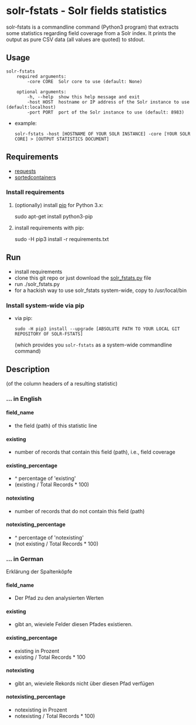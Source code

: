 # solr-fstats - Solr fields statistics

solr-fstats is a commandline command (Python3 program) that extracts some statistics regarding field coverage from a Solr index. It prints the output as pure CSV data (all values are quoted) to stdout.

## Usage

```
solr-fstats
    required arguments:
        -core CORE  Solr core to use (default: None)

    optional arguments:
        -h, --help  show this help message and exit
        -host HOST  hostname or IP address of the Solr instance to use (default:localhost)
        -port PORT  port of the Solr instance to use (default: 8983)
```

* example:
    ```
    solr-fstats -host [HOSTNAME OF YOUR SOLR INSTANCE] -core [YOUR SOLR CORE] > [OUTPUT STATISTICS DOCUMENT]
    ```

## Requirements

* [requests](http://docs.python-requests.org/en/master/)
* [sortedcontainers](http://www.grantjenks.com/docs/sortedcontainers/)

### Install requirements

1. (optionally) install [pip](https://pip.pypa.io/) for Python 3.x:

    sudo apt-get install python3-pip

2. install requirements with pip:

    sudo -H pip3 install -r requirements.txt

## Run

* install requirements
* clone this git repo or just download the [solr_fstats.py](solr_fstats/solr_fstats.py) file
* run ./solr_fstats.py
* for a hackish way to use solr_fstats system-wide, copy to /usr/local/bin

### Install system-wide via pip

* via pip:
    ```
    sudo -H pip3 install --upgrade [ABSOLUTE PATH TO YOUR LOCAL GIT REPOSITORY OF SOLR-FSTATS]
    ```
    (which provides you ```solr-fstats``` as a system-wide commandline command)

## Description

(of the column headers of a resulting statistic)

### ... in English

#### field_name
* the field (path) of this statistic line

#### existing
* number of records that contain this field (path), i.e., field coverage

#### existing_percentage
* ^ percentage of 'existing'
* (existing / Total Records * 100)

#### notexisting
* number of records that do not contain this field (path)

#### notexisting_percentage
* ^ percentage of 'notexisting'
* (not existing / Total Records * 100)

### ... in German

Erklärung der Spaltenköpfe

#### field_name
* Der Pfad zu den analysierten Werten

#### existing
* gibt an, wieviele Felder diesen Pfades existieren.

#### existing_percentage
* existing in Prozent
* existing / Total Records * 100

#### notexisting
* gibt an, wieviele Rekords nicht über diesen Pfad verfügen

#### notexisting_percentage
* notexisting in Prozent
* notexisting / Total Records * 100)
